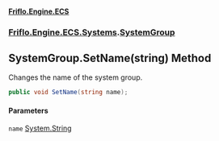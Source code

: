 #### [Friflo.Engine.ECS](index.md 'index')
### [Friflo.Engine.ECS.Systems](Friflo.Engine.ECS.Systems.md 'Friflo.Engine.ECS.Systems').[SystemGroup](SystemGroup.md 'Friflo.Engine.ECS.Systems.SystemGroup')

## SystemGroup.SetName(string) Method

Changes the name of the system group.

```csharp
public void SetName(string name);
```
#### Parameters

<a name='Friflo.Engine.ECS.Systems.SystemGroup.SetName(string).name'></a>

`name` [System.String](https://docs.microsoft.com/en-us/dotnet/api/System.String 'System.String')